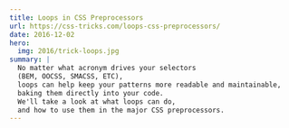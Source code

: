 ```yaml
---
title: Loops in CSS Preprocessors
url: https://css-tricks.com/loops-css-preprocessors/
date: 2016-12-02
hero:
  img: 2016/trick-loops.jpg
summary: |
  No matter what acronym drives your selectors
  (BEM, OOCSS, SMACSS, ETC),
  loops can help keep your patterns more readable and maintainable,
  baking them directly into your code.
  We'll take a look at what loops can do,
  and how to use them in the major CSS preprocessors.
---
```

